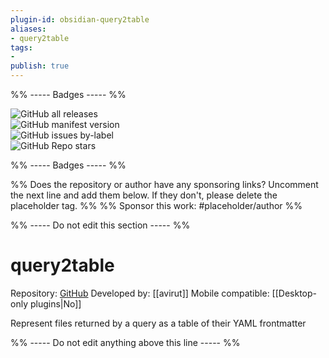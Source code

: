 ```yaml
---
plugin-id: obsidian-query2table
aliases:
- query2table
tags: 
- 
publish: true
---
```


%% ----- Badges ----- %%

![GitHub all releases](https://img.shields.io/github/downloads/avirut/obsidian-query2table/total?color=573E7A&logo=github&style=for-the-badge)   
![GitHub manifest version](https://img.shields.io/github/manifest-json/v/avirut/obsidian-query2table?color=573E7A&logo=github&style=for-the-badge)   
![GitHub issues by-label](https://img.shields.io/github/issues/avirut/obsidian-query2table/help%20wanted?color=573E7A&logo=github&style=for-the-badge)   
![GitHub Repo stars](https://img.shields.io/github/stars/avirut/obsidian-query2table?color=573E7A&logo=github&style=for-the-badge)

%% ----- Badges ----- %%

%% Does the repository or author have any sponsoring links? Uncomment the next line and add them below. If they don't, please delete the placeholder tag. %%
%% Sponsor this work: #placeholder/author %%

%% ----- Do not edit this section ----- %%

# query2table

Repository: [GitHub](https://github.com/avirut/obsidian-query2table)
Developed by: [[avirut]]
Mobile compatible: [[Desktop-only plugins|No]]

Represent files returned by a query as a table of their YAML frontmatter

%% ----- Do not edit anything above this line ----- %% 
